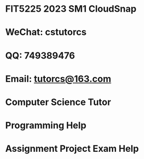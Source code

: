 # FIT5225 2023 SM1 CloudSnap
# WeChat: cstutorcs

# QQ: 749389476

# Email: tutorcs@163.com

# Computer Science Tutor

# Programming Help

# Assignment Project Exam Help
